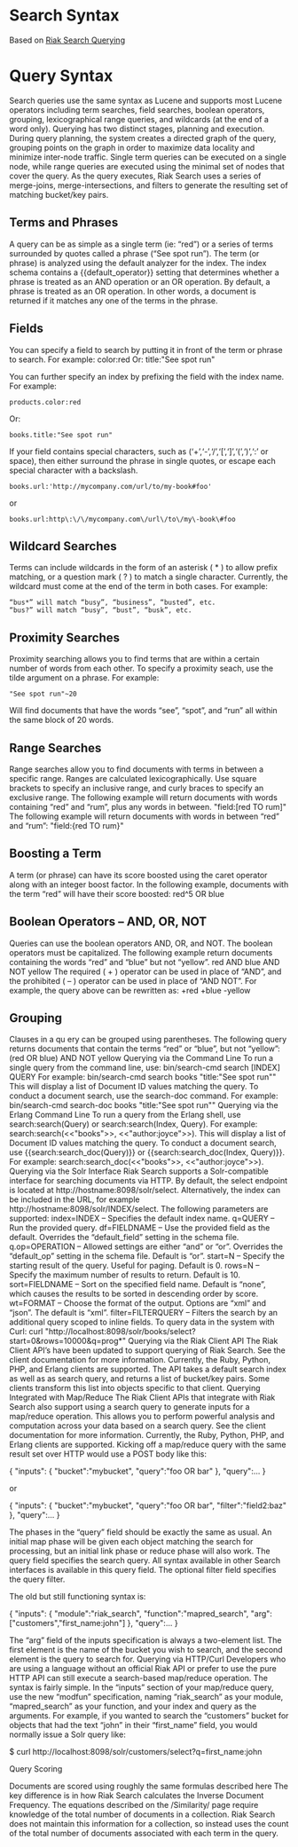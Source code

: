 
# Search Syntax

Based on [Riak Search Querying](http://wiki.basho.com/Riak-Search---Querying.html)

# Query Syntax

Search queries use the same syntax as Lucene and supports most Lucene operators including term searches, field searches, boolean operators, grouping, lexicographical range queries, and wildcards (at the end of a word only).
Querying has two distinct stages, planning and execution. During query planning, the system creates a directed graph of the query, grouping points on the graph in order to maximize data locality and minimize inter-node traffic. Single term queries can be executed on a single node, while range queries are executed using the minimal set of nodes that cover the query.
As the query executes, Riak Search uses a series of merge-joins, merge-intersections, and filters to generate the resulting set of matching bucket/key pairs.

## Terms and Phrases

A query can be as simple as a single term (ie: “red”) or a series of terms surrounded by quotes called a phrase (“See spot run”). The term (or phrase) is analyzed using the default analyzer for the index.
The index schema contains a {{default_operator}} setting that determines whether a phrase is treated as an AND operation or an OR operation. By default, a phrase is treated as an OR operation. In other words, a document is returned if it matches any one of the terms in the phrase.

## Fields
You can specify a field to search by putting it in front of the term or phrase to search. For example:
	color:red
Or:
	title:"See spot run"
	
You can further specify an index by prefixing the field with the index name. For example:

	products.color:red
	
Or:

	books.title:"See spot run"
	
If your field contains special characters, such as (‘+’,‘-’,‘/’,‘[’,‘]’,‘(’,‘)’,‘:’ or space), then either surround the phrase in single quotes, or escape each special character with a backslash.

	books.url:'http://mycompany.com/url/to/my-book#foo'
	
or

	books.url:http\:\/\/mycompany.com\/url\/to\/my\-book\#foo
	
## Wildcard Searches

Terms can include wildcards in the form of an asterisk ( * ) to allow prefix matching, or a question mark ( ? ) to match a single character.
Currently, the wildcard must come at the end of the term in both cases.
For example:

	“bus*” will match “busy”, “business”, “busted”, etc.
	“bus?” will match “busy”, “bust”, “busk”, etc.
	
## Proximity Searches

Proximity searching allows you to find terms that are within a certain number of words from each other. To specify a proximity seach, use the tilde argument on a phrase.
For example:

	"See spot run"~20
	
Will find documents that have the words “see”, “spot”, and “run” all within the same block of 20 words.

## Range Searches

Range searches allow you to find documents with terms in between a specific range. Ranges are calculated lexicographically. Use square brackets to specify an inclusive range, and curly braces to specify an exclusive range.
The following example will return documents with words containing “red” and “rum”, plus any words in between.
"field:[red TO rum]"
The following example will return documents with words in between “red” and “rum”:
"field:{red TO rum}"

## Boosting a Term

A term (or phrase) can have its score boosted using the caret operator along with an integer boost factor.
In the following example, documents with the term “red” will have their score boosted:
red^5 OR blue

## Boolean Operators – AND, OR, NOT

Queries can use the boolean operators AND, OR, and NOT. The boolean operators must be capitalized.
The following example return documents containing the words “red” and “blue” but not “yellow”.
red AND blue AND NOT yellow
The required ( + ) operator can be used in place of “AND”, and the prohibited ( – ) operator can be used in place of “AND NOT”. For example, the query above can be rewritten as:
+red +blue -yellow

## Grouping
Clauses in a qu
ery can be grouped using parentheses. The following query returns documents that contain the terms “red” or “blue”, but not “yellow”:
(red OR blue) AND NOT yellow
Querying via the Command Line
To run a single query from the command line, use:
bin/search-cmd search [INDEX] QUERY
For example:
bin/search-cmd search books "title:\"See spot run\""
This will display a list of Document ID values matching the query. To conduct a document search, use the search-doc command. For example:
bin/search-cmd search-doc books "title:\"See spot run\""
Querying via the Erlang Command Line
To run a query from the Erlang shell, use search:search(Query) or search:search(Index, Query). For example:
search:search(<<"books">>, <<"author:joyce">>).
This will display a list of Document ID values matching the query. To conduct a document search, use {{search:search_doc(Query)}} or {{search:search_doc(Index, Query)}}. For example:
search:search_doc(<<"books">>, <<"author:joyce">>).
Querying via the Solr Interface
Riak Search supports a Solr-compatible interface for searching documents via HTTP. By default, the select endpoint is located at http://hostname:8098/solr/select.
Alternatively, the index can be included in the URL, for example http://hostname:8098/solr/INDEX/select.
The following parameters are supported:
index=INDEX – Specifies the default index name.
q=QUERY – Run the provided query.
df=FIELDNAME – Use the provided field as the default. Overrides the “default_field” setting in the schema file.
q.op=OPERATION – Allowed settings are either “and” or “or”. Overrides the “default_op” setting in the schema file. Default is “or”.
start=N – Specify the starting result of the query. Useful for paging. Default is 0.
rows=N – Specify the maximum number of results to return. Default is 10.
sort=FIELDNAME – Sort on the specified field name. Default is “none”, which causes the results to be sorted in descending order by score.
wt=FORMAT – Choose the format of the output. Options are “xml” and “json”. The default is “xml”.
filter=FILTERQUERY – Filters the search by an additional query scoped to inline fields.
To query data in the system with Curl:
curl "http://localhost:8098/solr/books/select?start=0&rows=10000&q=prog*"
Querying via the Riak Client API
The Riak Client API’s have been updated to support querying of Riak Search. See the client documentation for more information. Currently, the Ruby, Python, PHP, and Erlang clients are supported.
The API takes a default search index as well as as search query, and returns a list of bucket/key pairs. Some clients transform this list into objects specific to that client.
Querying Integrated with Map/Reduce
The Riak Client APIs that integrate with Riak Search also support using a search query to generate inputs for a map/reduce operation. This allows you to perform powerful analysis and computation across your data based on a search query. See the client documentation for more information. Currently, the Ruby, Python, PHP, and Erlang clients are supported.
Kicking off a map/reduce query with the same result set over HTTP would use a POST body like this:

{
  "inputs": {
             "bucket":"mybucket",
             "query":"foo OR bar"
            },
  "query":...
 }

or

{
  "inputs": {
             "bucket":"mybucket",
             "query":"foo OR bar",
             "filter":"field2:baz"
            },
  "query":...
 }

The phases in the “query” field should be exactly the same as usual. An initial map phase will be given each object matching the search for processing, but an initial link phase or reduce phase will also work.
The query field specifies the search query. All syntax available in other Search interfaces is available in this query field. The optional filter field specifies the query filter.

The old but still functioning syntax is:

{
  "inputs": {
             "module":"riak_search",
             "function":"mapred_search",
             "arg":["customers","first_name:john"]
            },
  "query":...
 }

The “arg” field of the inputs specification is always a two-element list. The first element is the name of the bucket you wish to search, and the second element is the query to search for.
Querying via HTTP/Curl
Developers who are using a language without an official Riak API or prefer to use the pure HTTP API can still execute a search-based map/reduce operation.
The syntax is fairly simple. In the “inputs” section of your map/reduce query, use the new “modfun” specification, naming “riak_search” as your module, “mapred_search” as your function, and your index and query as the arguments.
For example, if you wanted to search the “customers” bucket for objects that had the text “john” in their “first_name” field, you would normally issue a Solr query like:

$ curl http://localhost:8098/solr/customers/select?q=first_name:john

Query Scoring

Documents are scored using roughly the same formulas described here
The key difference is in how Riak Search calculates the Inverse Document Frequency. The equations described on the /Similarity/ page require knowledge of the total number of documents in a collection. Riak Search does not maintain this information for a collection, so instead uses the count of the total number of documents associated with each term in the query.